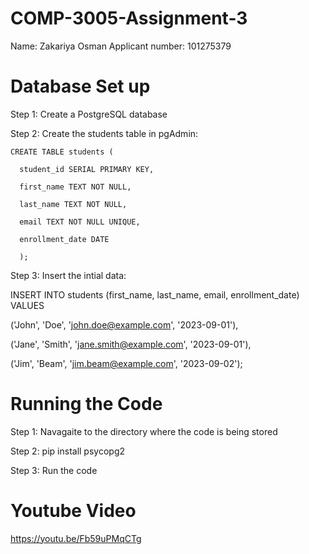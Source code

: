 # COMP-3005-Assignment-3
Name: Zakariya Osman
Applicant number: 101275379 

# Database Set up
Step 1: Create a PostgreSQL database

Step 2: Create the students table in pgAdmin:

    CREATE TABLE students (
  
      student_id SERIAL PRIMARY KEY,
      
      first_name TEXT NOT NULL,
      
      last_name TEXT NOT NULL,
      
      email TEXT NOT NULL UNIQUE,
      
      enrollment_date DATE
      
      );

Step 3: Insert the intial data:

  INSERT INTO students (first_name, last_name, email, enrollment_date) VALUES
  
  ('John', 'Doe', 'john.doe@example.com', '2023-09-01'),
  
  ('Jane', 'Smith', 'jane.smith@example.com', '2023-09-01'),
  
  ('Jim', 'Beam', 'jim.beam@example.com', '2023-09-02');


# Running the Code
Step 1: Navagaite to the directory where the code is being stored

Step 2: pip install psycopg2

Step 3: Run the code


# Youtube Video
https://youtu.be/Fb59uPMqCTg
